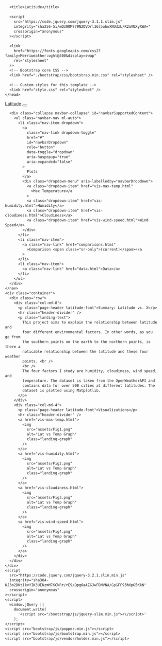 <!DOCTYPE html>
<html lang="en">
  <head>
    <head>
      <meta charset="utf-8" />
      <meta
        name="viewport"
        content="width=device-width, initial-scale=1, shrink-to-fit=no"
      />
      <!-- <meta name="description" content="" /> -->
      <!-- <meta name="author" content="" /> -->
      <!-- <link rel="icon" href="../../../../favicon.ico" /> -->

      <title>Latitude</title>

      <script
        src="https://code.jquery.com/jquery-3.1.1.slim.js"
        integrity="sha256-5i/mQ300M779N2OVDrl16lbohwXNUdzL/R2aVUXyXWA="
        crossorigin="anonymous"
      ></script>

      <link
        href="https://fonts.googleapis.com/css2?family=Merriweather:wght@300&display=swap"
        rel="stylesheet"
      />
      <!-- Bootstrap core CSS -->
      <link href="./bootstrap/css/bootstrap.min.css" rel="stylesheet" />

      <!-- Custom styles for this template -->
      <link href="style.css" rel="stylesheet" />
    </head>
  </head>
  <body>
    <nav class="navbar navbar-expand-lg navbar-light bg-light">
      <a
        class="navbar-brand latitude-font latitude-brand"
        href="landing-page.html"
        >Latitude</a
      >
      <button
        class="navbar-toggler"
        type="button"
        data-toggle="collapse"
        data-target="#navbarSupportedContent"
        aria-controls="navbarSupportedContent"
        aria-expanded="false"
        aria-label="Toggle navigation"
      >
        <span class="navbar-toggler-icon"></span>
      </button>

      <div class="collapse navbar-collapse" id="navbarSupportedContent">
        <ul class="navbar-nav ml-auto">
          <li class="nav-item dropdown">
            <a
              class="nav-link dropdown-toggle"
              href="#"
              id="navbarDropdown"
              role="button"
              data-toggle="dropdown"
              aria-haspopup="true"
              aria-expanded="false"
            >
              Plots
            </a>
            <div class="dropdown-menu" aria-labelledby="navbarDropdown">
              <a class="dropdown-item" href="vis-max-temp.html"
                >Max Temperature</a
              >
              <a class="dropdown-item" href="vis-humidity.html">Humidity</a>
              <a class="dropdown-item" href="vis-cloudiness.html">Cloudiness</a>
              <a class="dropdown-item" href="vis-wind-speed.html">Wind Speed</a>
            </div>
          </li>
          <li class="nav-item">
            <a class="nav-link" href="comparisons.html"
              >Comparison <span class="sr-only">(current)</span></a
            >
          </li>
          <li class="nav-item">
            <a class="nav-link" href="data.html">Data</a>
          </li>
        </ul>
      </div>
    </nav>
    <div class="container">
      <div class="row">
        <div class="col-md-8">
          <p class="page-header latitude-font">Summary: Latitude vs. X</p>
          <hr class="header-divider" />
          <p class="landing-text">
            This project aims to explain the relationship between latitude and
            four different environmental factors. In other words, as you go from
            the southern points on the earth to the northern points, is there a
            noticable relationship between the latitude and these four weather
            points. <br />
            <br />
            The four factors I study are humidity, cloudiness, wind speed, and
            temperature. The dataset is taken from the OpenWeatherAPI and
            contains data for over 500 cities at different latitudes. The
            dataset is plotted using Matplotlib.
          </p>
        </div>
        <div class="col-md-4">
          <p class="page-header latitude-font">Visualizations</p>
          <hr class="header-divider" />
          <a href="vis-max-temp.html">
            <img
              src="assets/Fig1.png"
              alt="Lat vs Temp Graph"
              class="landing-graph"
            />
          </a>
          <a href="vis-humidity.html">
            <img
              src="assets/Fig2.png"
              alt="Lat vs Temp Graph"
              class="landing-graph"
            />
          </a>
          <a href="vis-cloudiness.html">
            <img
              src="assets/Fig3.png"
              alt="Lat vs Temp Graph"
              class="landing-graph"
            />
          </a>
          <a href="vis-wind-speed.html">
            <img
              src="assets/Fig4.png"
              alt="Lat vs Temp Graph"
              class="landing-graph"
            />
          </a>
        </div>
      </div>
    </div>
    <script
      src="https://code.jquery.com/jquery-3.2.1.slim.min.js"
      integrity="sha384-KJ3o2DKtIkvYIK3UENzmM7KCkRr/rE9/Qpg6aAZGJwFDMVNA/GpGFF93hXpG5KkN"
      crossorigin="anonymous"
    ></script>
    <script>
      window.jQuery ||
        document.write(
          '<script src="/bootstrap/js/jquery-slim.min.js"><\/script>'
        );
    </script>
    <script src="bootstrap/js/popper.min.js"></script>
    <script src="bootstrap/js/bootstrap.min.js"></script>
    <script src="bootstrap/js/vendor/holder.min.js"></script>
  </body>
</html>
